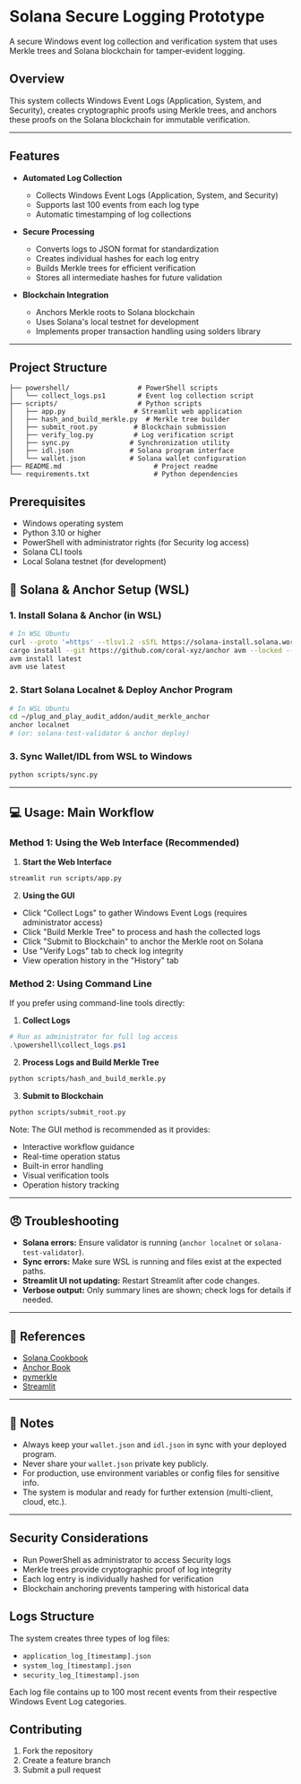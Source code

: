 # Solana Secure Logging Prototype

A secure Windows event log collection and verification system that uses Merkle trees and Solana blockchain for tamper-evident logging.

## Overview

This system collects Windows Event Logs (Application, System, and Security), creates cryptographic proofs using Merkle trees, and anchors these proofs on the Solana blockchain for immutable verification.

---

## Features

- **Automated Log Collection**
  - Collects Windows Event Logs (Application, System, and Security)
  - Supports last 100 events from each log type
  - Automatic timestamping of log collections

- **Secure Processing**
  - Converts logs to JSON format for standardization
  - Creates individual hashes for each log entry
  - Builds Merkle trees for efficient verification
  - Stores all intermediate hashes for future validation

- **Blockchain Integration**
  - Anchors Merkle roots to Solana blockchain
  - Uses Solana's local testnet for development
  - Implements proper transaction handling using solders library

---

## Project Structure

```
├── powershell/                 # PowerShell scripts
│   └── collect_logs.ps1        # Event log collection script
├── scripts/                    # Python scripts
│   ├── app.py                 # Streamlit web application
│   ├── hash_and_build_merkle.py  # Merkle tree builder
│   ├── submit_root.py         # Blockchain submission
│   ├── verify_log.py          # Log verification script
│   ├── sync.py               # Synchronization utility
│   ├── idl.json              # Solana program interface
│   └── wallet.json           # Solana wallet configuration
├── README.md                       # Project readme
└── requirements.txt                # Python dependencies
```

## Prerequisites

- Windows operating system
- Python 3.10 or higher
- PowerShell with administrator rights (for Security log access)
- Solana CLI tools
- Local Solana testnet (for development)

## 🔧 Solana & Anchor Setup (WSL)

### 1. **Install Solana & Anchor (in WSL)**
```bash
# In WSL Ubuntu
curl --proto '=https' --tlsv1.2 -sSfL https://solana-install.solana.workers.dev | bash
cargo install --git https://github.com/coral-xyz/anchor avm --locked --force
avm install latest
avm use latest
```

### 2. **Start Solana Localnet & Deploy Anchor Program**
```bash
# In WSL Ubuntu
cd ~/plug_and_play_audit_addon/audit_merkle_anchor
anchor localnet
# (or: solana-test-validator & anchor deploy)
```

### 3. **Sync Wallet/IDL from WSL to Windows**
```bash
python scripts/sync.py
```

---

## 💻 Usage: Main Workflow

### Method 1: Using the Web Interface (Recommended)

1. **Start the Web Interface**
```bash
streamlit run scripts/app.py
```

2. **Using the GUI**
- Click "Collect Logs" to gather Windows Event Logs (requires administrator access)
- Click "Build Merkle Tree" to process and hash the collected logs
- Click "Submit to Blockchain" to anchor the Merkle root on Solana
- Use "Verify Logs" tab to check log integrity
- View operation history in the "History" tab

### Method 2: Using Command Line

If you prefer using command-line tools directly:

1. **Collect Logs**
```powershell
# Run as administrator for full log access
.\powershell\collect_logs.ps1
```

2. **Process Logs and Build Merkle Tree**
```bash
python scripts/hash_and_build_merkle.py
```

3. **Submit to Blockchain**
```bash
python scripts/submit_root.py
```

Note: The GUI method is recommended as it provides:
- Interactive workflow guidance
- Real-time operation status
- Built-in error handling
- Visual verification tools
- Operation history tracking

---

## 😠 Troubleshooting
- **Solana errors:** Ensure validator is running (`anchor localnet` or `solana-test-validator`).
- **Sync errors:** Make sure WSL is running and files exist at the expected paths.
- **Streamlit UI not updating:** Restart Streamlit after code changes.
- **Verbose output:** Only summary lines are shown; check logs for details if needed.

---

## 📙 References
- [Solana Cookbook](https://solanacookbook.com/)
- [Anchor Book](https://book.anchor-lang.com/)
- [pymerkle](https://github.com/fmerg/pymerkle/)
- [Streamlit](https://streamlit.io/)

---

## 📝 Notes
- Always keep your `wallet.json` and `idl.json` in sync with your deployed program.
- Never share your `wallet.json` private key publicly.
- For production, use environment variables or config files for sensitive info.
- The system is modular and ready for further extension (multi-client, cloud, etc.).

---

## Security Considerations

- Run PowerShell as administrator to access Security logs
- Merkle trees provide cryptographic proof of log integrity
- Each log entry is individually hashed for verification
- Blockchain anchoring prevents tampering with historical data

## Logs Structure

The system creates three types of log files:
- `application_log_[timestamp].json`
- `system_log_[timestamp].json`
- `security_log_[timestamp].json`

Each log file contains up to 100 most recent events from their respective Windows Event Log categories.

## Contributing

1. Fork the repository
2. Create a feature branch
3. Submit a pull request
